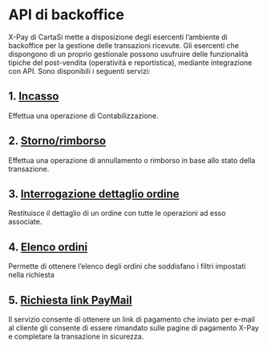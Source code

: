 # API di backoffice
X-Pay di CartaSi mette a disposizione degli esercenti l’ambiente di backoffice per la gestione delle transazioni ricevute. Gli esercenti che dispongono di un proprio gestionale possono usufruire delle funzionalità tipiche del post-vendita (operatività e reportistica), mediante integrazione con API.
Sono disponibili i seguenti servizi:

## 1. [Incasso](/api-backoffice/incasso/)
Effettua una operazione di Contabilizzazione.

## 2. [Storno/rimborso](/api-backoffice/storno-rimborso/)
Effettua una operazione di annullamento o rimborso in base allo stato della transazione.

## 3. [Interrogazione dettaglio ordine](/api-backoffice/integrazione-dettaglio-ordine/)
Restituisce il dettaglio di un ordine con tutte le operazioni ad esso associate.

## 4. [Elenco ordini](/api-backoffice/elenco-ordini/)
Permette di ottenere l’elenco degli ordini che soddisfano i filtri impostati nella richiesta

## 5. [Richiesta link PayMail](/api-backoffice/richiesta-link-paymail/)
Il servizio consente di ottenere un link di pagamento che inviato per e-mail al cliente gli consente di essere rimandato sulle pagine di pagamento X-Pay e completare la transazione in sicurezza.
